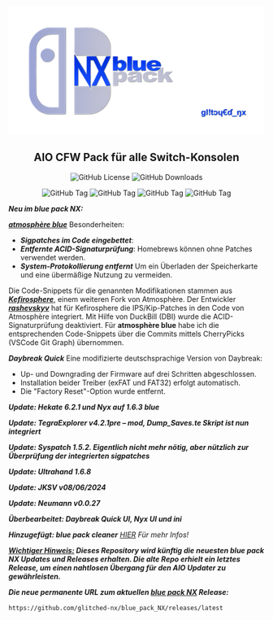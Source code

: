 <p align="center">
  <img src="https://github.com/glitched-nx/blue_pack_NX/blob/819096bcc8369bfc1e32d9573c19c01da54e607e/logo-banner.png?raw=true" alt="Banner">
</p>

<div align="center"> 
  <h2>AIO CFW Pack für alle Switch-Konsolen</h2>
</div>

<p align="center">
  <img src="https://img.shields.io/github/license/Atmosphere-NX/Atmosphere?style=plastic&labelColor=%23abc4ff&color=%230d3ce6" alt="GitHub License">
  <img src="https://img.shields.io/github/downloads/glitched-nx/blue_pack_nx/total?style=plastic&label=blue pack NX Downloads&labelColor=%23abc4ff&color=%230d3ce6" alt="GitHub Downloads">
</p>
<p align="center">
  <img alt="GitHub Tag" src="https://img.shields.io/github/v/tag/glitched-nx/blue_pack_nx?style=plastic&logoSize=auto&label=blue pack NX&labelColor=%23abc4ff&color=%230d3ce6">
  <img alt="GitHub Tag" src="https://img.shields.io/github/v/tag/glitched-nx/atmosphere_blue?style=plastic&logoSize=auto&label=atmosph%C3%A8re%20blue&labelColor=%23abc4ff&color=%230d3ce6"> 
<img alt="GitHub Tag" src="https://img.shields.io/github/v/tag/CTCaer/hekate?style=plastic&logoSize=auto&label=hekate&labelColor=%23abc4ff&color=%230d3ce6">
  <img alt="GitHub Tag" src="https://img.shields.io/github/v/tag/THZoria/NX_Firmware?style=plastic&logoSize=auto&label=NX Firmware Aktuell&labelColor=%23abc4ff&color=%230d3ce6">
</p>

***Neu im blue pack NX:***

[***atmosphère blue***](https://github.com/glitched-nx/atmosphere_blue/releases/latest) Besonderheiten:
- ***Sigpatches im Code eingebettet***:
- ***Entfernte ACID-Signaturprüfung***: Homebrews können ohne Patches verwendet werden.
- ***System-Protokollierung entfernt*** Um ein Überladen der Speicherkarte und eine übermäßige Nutzung zu vermeiden.

Die Code-Snippets für die genannten Modifikationen stammen aus [***Kefirosphere***](https://github.com/rashevskyv/Kefirosphere), einem weiteren Fork von Atmosphère. Der Entwickler [***rashevskyv***](https://github.com/rashevskyv) hat für Kefirosphere die IPS/Kip-Patches in den Code von Atmosphère integriert. Mit Hilfe von DuckBill (DBI) wurde die ACID-Signaturprüfung deaktiviert. Für **atmosphère blue** habe ich die entsprechenden Code-Snippets über die Commits mittels CherryPicks (VSCode Git Graph) übernommen.

***Daybreak Quick*** Eine modifizierte deutschsprachige Version von Daybreak:
  * Up- und Downgrading der Firmware auf drei Schritten abgeschlossen.
  * Installation beider Treiber (exFAT und FAT32) erfolgt automatisch.
  * Die "Factory Reset"-Option wurde entfernt.

***Update: Hekate 6.2.1 und Nyx auf 1.6.3 blue***

***Update: TegraExplorer v4.2.1pre – mod, Dump_Saves.te Skript ist nun integriert***

***Update: Syspatch 1.5.2. Eigentlich nicht mehr nötig, aber nützlich zur Überprüfung der integrierten sigpatches***

***Update: Ultrahand 1.6.8***

***Update: JKSV v08/06/2024***

***Update: Neumann v0.0.27***

***Überbearbeitet: Daybreak Quick UI, Nyx UI und ini***

***Hinzugefügt: blue pack cleaner*** [*HIER*](https://github.com/glitched-nx/blue-pack-cleaner) *Für mehr Infos!*

***[Wichtiger Hinweis:](#) Dieses Repository wird künftig die neuesten  ***blue pack NX*** Updates und Releases erhalten. Die alte Repo erhielt ein letztes Release, um einen nahtlosen Übergang für den AIO Updater zu gewährleisten.***

***Die neue permanente URL zum aktuellen [blue pack NX](https://github.com/glitched-nx/blue_pack_NX/releases/latest) Release:***

``` 
https://github.com/glitched-nx/blue_pack_NX/releases/latest
```
